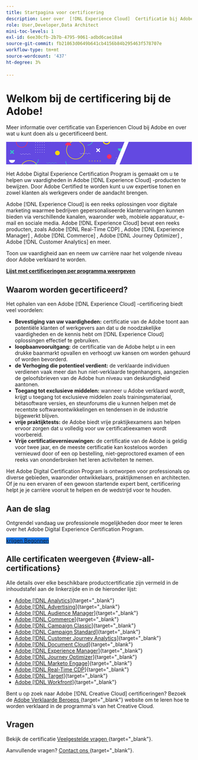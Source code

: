 ```yaml
---
title: Startpagina voor certificering
description: Leer over  [!DNL Experience Cloud]  Certificatie bij Adobe. Ontdek wat certificeren voor u kan doen.
role: User,Developer,Data Architect
mini-toc-levels: 1
exl-id: 6ee30cfb-2b7b-4795-9061-adbd6cae18a4
source-git-commit: fb21863d0649b641cb4156b84b295463f578707e
workflow-type: tm+mt
source-wordcount: '437'
ht-degree: 3%

---
```


# Welkom bij de certificering bij de Adobe!

Meer informatie over certificatie van Experiencen Cloud bij Adobe en over wat u kunt doen als u gecertificeerd bent.

![Banner](/help/certifications/assets/home_banner_smallwide.png)

Het Adobe Digital Experience Certification Program is gemaakt om u te helpen uw vaardigheden in Adobe [!DNL Experience Cloud] -producten te bewijzen. Door Adobe Certified te worden kunt u uw expertise tonen en zowel klanten als werkgevers onder de aandacht brengen.

Adobe [!DNL Experience Cloud] is een reeks oplossingen voor digitale marketing waarmee bedrijven gepersonaliseerde klantervaringen kunnen bieden via verschillende kanalen, waaronder web, mobiele apparatuur, e-mail en sociale media. Adobe [!DNL Experience Cloud] bevat een reeks producten, zoals Adobe [!DNL Real-Time CDP] , Adobe [!DNL Experience Manager] , Adobe [!DNL Commerce] , Adobe [!DNL Journey Optimizer] , Adobe [!DNL Customer Analytics] en meer.

Toon uw vaardigheid aan en neem uw carrière naar het volgende niveau door Adobe verklaard te worden.

[**Lijst met certificeringen per programma weergeven**](#view-all-certifications)

## Waarom worden gecertificeerd?

Het ophalen van een Adobe [!DNL Experience Cloud] -certificering biedt veel voordelen:

* **Bevestiging van uw vaardigheden:** certificatie van de Adobe toont aan potentiële klanten of werkgevers aan dat u de noodzakelijke vaardigheden en de kennis hebt om [!DNL Experience Cloud] oplossingen effectief te gebruiken.
* **loopbaanvooruitgang:** de certificatie van de Adobe helpt u in een drukke baanmarkt opvallen en verhoogt uw kansen om worden gehuurd of worden bevorderd.
* **de Verhoging die potentieel verdient:** de verklaarde individuen verdienen vaak meer dan hun niet-verklaarde tegenhangers, aangezien de geloofsbrieven van de Adobe hun niveau van deskundigheid aantonen.
* **Toegang tot exclusieve middelen:** wanneer u Adobe verklaard wordt, krijgt u toegang tot exclusieve middelen zoals trainingsmateriaal, bètasoftware versies, en steunforums die u kunnen helpen met de recentste softwareontwikkelingen en tendensen in de industrie bijgewerkt blijven.
* **vrije praktijktests:** de Adobe biedt vrije praktijkexamens aan helpen ervoor zorgen dat u volledig voor uw certificatieexamen wordt voorbereid.
* **Vrije certificatievernieuwingen:** de certificatie van de Adobe is geldig voor twee jaar, en de meeste certificatie kan kosteloos worden vernieuwd door of een op bestelling, niet-geproctored examen of een reeks van ononderbroken het leren activiteiten te nemen.

Het Adobe Digital Certification Program is ontworpen voor professionals op diverse gebieden, waaronder ontwikkelaars, praktijkmensen en architecten. Of je nu een ervaren of een gewoon startende expert bent, certificering helpt je je carrière vooruit te helpen en de wedstrijd voor te houden.

## Aan de slag

Ontgrendel vandaag uw professionele mogelijkheden door meer te leren over het Adobe Digital Experience Certification Program.

<a href="https://experienceleague.adobe.com/docs/certification/certification/getting-started.html" target="_blank" class="spectrum-Button spectrum-Button--fill spectrum-Button--accent spectrum-Button--sizeM is-margin-bottom-big-big at-element-click-tracking" style="background-color:#1473E6"><span class="spectrum-Button-label has-no-wrap"> krijgen Begonnen </span></a>

## Alle certificaten weergeven {#view-all-certifications}

Alle details over elke beschikbare productcertificatie zijn vermeld in de inhoudstafel aan de linkerzijde en in de hieronder lijst:

* [ Adobe  [!DNL Analytics]](/help/certifications/aa/aa-overview.md){target="_blank"}
* [ Adobe  [!DNL Advertising]](/help/certifications/aac/aac-overview.md){target="_blank"}
* [ Adobe  [!DNL Audience Manager]](/help/certifications/aam/aam-overview.md){target="_blank"}
* [ Adobe  [!DNL Commerce]](/help/certifications/ac/ac-overview.md){target="_blank"}
* [ Adobe  [!DNL Campaign Classic]](/help/certifications/acc/acc-overview.md){target="_blank"}
* [ Adobe  [!DNL Campaign Standard]](/help/certifications/acs/acs-overview.md){target="_blank"}
* [ Adobe  [!DNL Customer Journey Analytics]](/help/certifications/acja/acja-overview.md){target="_blank"}
* [ Adobe  [!DNL Document Cloud]](/help/certifications/adc/adc-overview.md){target="_blank"}
* [ Adobe  [!DNL Experience Manager]](/help/certifications/aem/aem-overview.md){target="_blank"}
* [ Adobe  [!DNL Journey Optimizer]](/help/certifications/ajo/ajo-overview.md){target="_blank"}
* [ Adobe  [!DNL Marketo Engage]](/help/certifications/ame/ame-overview.md){target="_blank"}
* [ Adobe  [!DNL Real-Time CDP]](/help/certifications/rtcdp/rtcdp-overview.md){target="_blank"}
* [ Adobe  [!DNL Target]](/help/certifications/at/at-overview.md){target="_blank"}
* [ Adobe  [!DNL Workfront]](/help/certifications/aw/aw-overview.md){target="_blank"}

Bent u op zoek naar Adobe [!DNL Creative Cloud] certificeringen? Bezoek de [ Adobe Verklaarde Beroeps ](https://certifiedprofessional.adobe.com/en/home) {target="_blank"} website om te leren hoe te worden verklaard in de programma&#39;s van het Creative Cloud.

## Vragen

Bekijk de certificatie [ Veelgestelde vragen ](https://experienceleague.adobe.com/docs/certification/certification/faq.html) {target="_blank"}.

Aanvullende vragen? [ Contact ons ](mailto:certif@adobe.com){target="_blank"}.